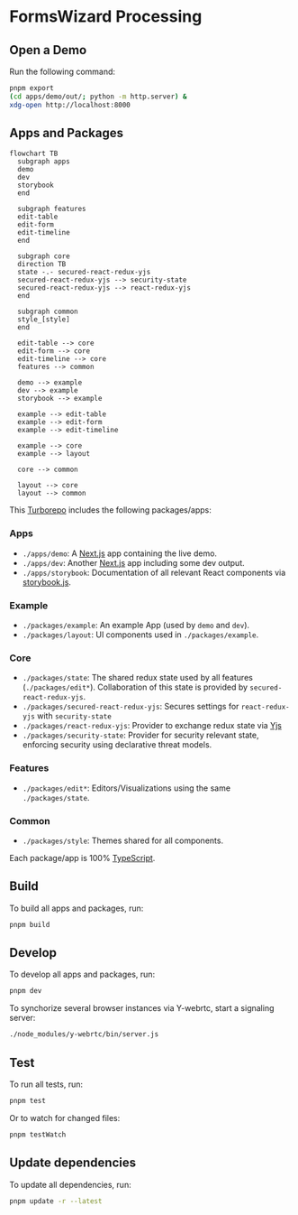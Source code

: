 # FormsWizard Processing

## Open a Demo

Run the following command:

```sh
pnpm export
(cd apps/demo/out/; python -m http.server) & 
xdg-open http://localhost:8000
```


## Apps and Packages

```mermaid
flowchart TB
  subgraph apps
  demo
  dev
  storybook
  end
  
  subgraph features
  edit-table
  edit-form
  edit-timeline
  end
  
  subgraph core
  direction TB
  state -.- secured-react-redux-yjs
  secured-react-redux-yjs --> security-state
  secured-react-redux-yjs --> react-redux-yjs
  end

  subgraph common
  style_[style]
  end

  edit-table --> core
  edit-form --> core
  edit-timeline --> core
  features --> common

  demo --> example
  dev --> example
  storybook --> example

  example --> edit-table
  example --> edit-form
  example --> edit-timeline

  example --> core
  example --> layout

  core --> common
  
  layout --> core
  layout --> common
```

This [Turborepo](https://turbo.build/) includes the following packages/apps:

### Apps
- `./apps/demo`: A [Next.js](https://nextjs.org/) app containing the live demo.
- `./apps/dev`: Another [Next.js](https://nextjs.org/) app including some dev output.
- `./apps/storybook`: Documentation of all relevant React components via [storybook.js](https://storybook.js.org/).

### Example
- `./packages/example`: An example App (used by `demo` and `dev`).
- `./packages/layout`: UI components used in `./packages/example`.

### Core
- `./packages/state`: The shared redux state used by all features (`./packages/edit*`). Collaboration of this state is provided by `secured-react-redux-yjs`.
- `./packages/secured-react-redux-yjs`: Secures settings for `react-redux-yjs` with `security-state`
- `./packages/react-redux-yjs`: Provider to exchange redux state via [Yjs](https://yjs.dev/)
- `./packages/security-state`: Provider for security relevant state, enforcing security using declarative threat models.

### Features
- `./packages/edit*`: Editors/Visualizations using the same `./packages/state`.

### Common
- `./packages/style`: Themes shared for all components.


Each package/app is 100% [TypeScript](https://www.typescriptlang.org/).


## Build

To build all apps and packages, run:

```sh
pnpm build
```

## Develop

To develop all apps and packages, run:

```sh
pnpm dev
```

To synchorize several browser instances via Y-webrtc, start a signaling server:

```sh
./node_modules/y-webrtc/bin/server.js
```

## Test

To run all tests, run:

```sh
pnpm test
```

Or to watch for changed files:

```sh
pnpm testWatch
```

## Update dependencies

To update all dependencies, run:

```sh
pnpm update -r --latest
```
